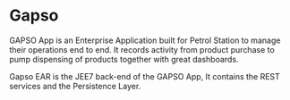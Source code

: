 # Gapso
GAPSO App is an Enterprise Application built for Petrol Station to manage their operations end to end. It records activity from product purchase to pump dispensing of products together with great dashboards. 

Gapso EAR is the JEE7 back-end of the GAPSO App, It contains the REST services and the Persistence Layer. 
